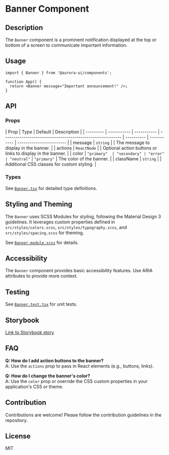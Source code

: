 # Banner Component

## Description

The `Banner` component is a prominent notification displayed at the top or bottom of a screen to communicate important information.

## Usage

```tsx
import { Banner } from '@aurora-ui/components';

function App() {
  return <Banner message="Important announcement!" />;
}
```

## API

### Props

| Prop      | Type        | Default     | Description                                                |
| --------- | ----------- | ----------- | ---------------------------------------------------------- | ---------- | ----------- | ------------------------ |
| message   | `string`    |             | The message to display in the banner.                      |
| actions   | `ReactNode` |             | Optional action buttons or links to display in the banner. |
| color     | `"primary"  | "secondary" | "error"                                                    | "neutral"` | `"primary"` | The color of the banner. |
| className | `string`    |             | Additional CSS classes for custom styling.                 |

### Types

See [`Banner.tsx`](./Banner.tsx) for detailed type definitions.

## Styling and Theming

The `Banner` uses SCSS Modules for styling, following the Material Design 3 guidelines. It leverages custom properties defined in `src/styles/colors.scss`, `src/styles/typography.scss`, and `src/styles/spacing.scss` for theming.

See [`Banner.module.scss`](./Banner.module.scss) for details.

## Accessibility

The `Banner` component provides basic accessibility features. Use ARIA attributes to provide more context.

## Testing

See [`Banner.test.tsx`](./Banner.test.tsx) for unit tests.

## Storybook

[Link to Storybook story](https://your-storybook-url.com/banner)

## FAQ

**Q: How do I add action buttons to the banner?**  
A: Use the `actions` prop to pass in React elements (e.g., buttons, links).

**Q: How do I change the banner's color?**  
A: Use the `color` prop or override the CSS custom properties in your application's CSS or theme.

## Contribution

Contributions are welcome! Please follow the contribution guidelines in the repository.

## License

MIT
